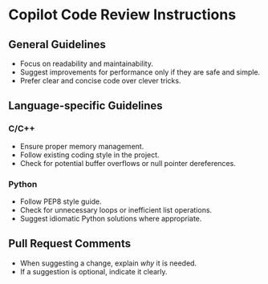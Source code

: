 # Copilot Code Review Instructions

## General Guidelines
- Focus on readability and maintainability.
- Suggest improvements for performance only if they are safe and simple.
- Prefer clear and concise code over clever tricks.

## Language-specific Guidelines

### C/C++
- Ensure proper memory management.
- Follow existing coding style in the project.
- Check for potential buffer overflows or null pointer dereferences.

### Python
- Follow PEP8 style guide.
- Check for unnecessary loops or inefficient list operations.
- Suggest idiomatic Python solutions where appropriate.

## Pull Request Comments
- When suggesting a change, explain *why* it is needed.
- If a suggestion is optional, indicate it clearly.
